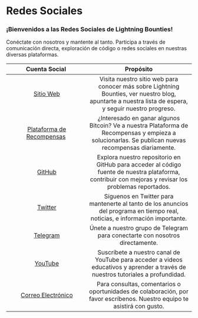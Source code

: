 # Redes Sociales

### ¡Bienvenidos a las Redes Sociales de Lightning Bounties!

Conéctate con nosotros y mantente al tanto. Participa a través de comunicación directa, exploración de código o redes sociales en nuestras diversas plataformas.

<table>
<thead>
<tr>
<th width="200" align="center">Cuenta Social</th>
<th align="center">Propósito</th>
</tr>
</thead>
<tbody>
<tr>
<td align="center"> 
<img src="../.gitbook/assets/website-#ABAB54FF.svg" alt="" data-size="line">
<a href="https://www.lightningbounties.com/">Sitio Web </a>
</td>
<td align="center">
Visita nuestro sitio web para conocer más sobre Lightning Bounties, ver nuestro blog, apuntarte a nuestra lista de espera, y seguir nuestro progreso.
</td>
</tr>
<tr>
<td align="center">
<img src="../.gitbook/assets/beta-#ABAB54FF.svg" alt="" data-size="line">
<a href="https://beta.lightningbounties.com/">Plataforma de Recompensas</a>
</td>
<td align="center">
¿Interesado en ganar algunos Bitcoin? Ve a nuestra Plataforma de Recompensas y empieza a solucionarlas. Se publican nuevas recompensas diariamente.
</td>
</tr>
<tr>
<td align="center">
<img src="../.gitbook/assets/github-#ABAB54FF.svg" alt="" data-size="line">
<a href="https://github.com/MIT-Bitcoin-2024"> GitHub</a>
</td>
<td align="center">
Explora nuestro repositorio en GitHub para acceder al código fuente de nuestra plataforma, contribuir con mejoras y revisar los problemas reportados.
</td>
</tr>
<tr>
<td align="center">
<img src="../.gitbook/assets/twitter-#ABAB54FF.svg" alt="" data-size="line"> 
<a href="https://x.com/LBounties">Twitter </a>
</td>
<td align="center">
Síguenos en Twitter para mantenerte al tanto de los anuncios del programa en tiempo real, noticias, e información importante.
</td>
</tr>
<tr>
<td align="center">
<img src="../.gitbook/assets/telegram-#ABAB54FF.svg" alt="" data-size="line">  
<a href="https://t.me/+vEnFunP_mfRjOTJh">Telegram </a>
</td>
<td align="center">
Únete a nuestro grupo de Telegram para conectarte con nosotros directamente.
</td>
</tr>
<tr>
<td align="center">
<img src="../.gitbook/assets/youtube-#ABAB54FF.svg" alt="" data-size="line"> 
<a href="https://youtube.com/@lightningbounties?si=AGCT8Zqazy1IUDaX">YouTube</a>
</td>
<td align="center">
Suscríbete a nuestro canal de YouTube para acceder a videos educativos y aprender a través de nuestros tutoriales a profundidad.
</td>
</tr>
<tr>
<td align="center"> 
<img src="../.gitbook/assets/email-#ABAB54FF.svg" alt="" data-size="line">
<a href="mailto:founders@lightningbounties.com">Correo Electrónico</a>
</td>
<td align="center">
Para consultas, comentarios o oportunidades de colaboración, por favor escríbenos. Nuestro equipo te asistirá con gusto.
</td>
</tr>
</tbody>
</table>